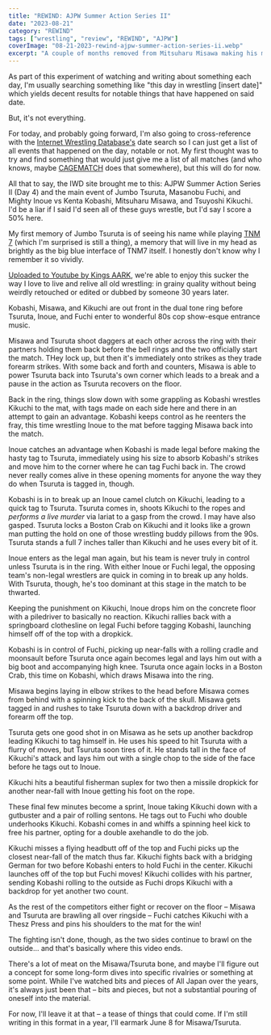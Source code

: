 ```yaml
---
title: "REWIND: AJPW Summer Action Series II"
date: "2023-08-21"
category: "REWIND"
tags: ["wrestling", "review", "REWIND", "AJPW"]
coverImage: "08-21-2023-rewind-ajpw-summer-action-series-ii.webp"
excerpt: "A couple of months removed from Mitsuharu Misawa making his mark by defeating Jumbo Tsuruta, they come face to face once again – this time in a six-man tag match."
---
```


As part of this experiment of watching and writing about something each day, I'm usually searching something like "this day in wrestling [insert date]" which yields decent results for notable things that have happened on said date.

But, it's not everything.

For today, and probably going forward, I'm also going to cross-reference with the [Internet Wrestling Database's](http://www.profightdb.com/date-search.php) date search so I can just get a list of all events that happened on the day, notable or not. My first thought was to try and find something that would just give me a list of all matches (and who knows, maybe [CAGEMATCH](https://www.cagematch.net/) does that somewhere), but this will do for now.

All that to say, the IWD site brought me to this: AJPW Summer Action Series II (Day 4) and the main event of Jumbo Tsuruta, Masanobu Fuchi, and Mighty Inoue vs Kenta Kobashi, Mitsuharu Misawa, and Tsuyoshi Kikuchi. I'd be a liar if I said I'd seen all of these guys wrestle, but I'd say I score a 50% here.

My first memory of Jumbo Tsuruta is of seeing his name while playing [TNM 7](http://www.tnm7.de/redirects/1692665115.shtml) (which I'm surprised is still a thing), a memory that will live in my head as brightly as the big blue interface of TNM7 itself. I honestly don't know why I remember it so vividly.

[Uploaded to Youtube by Kings AARK](https://www.youtube.com/watch?v=HLHjT2C99Xk), we're able to enjoy this sucker the way I love to live and relive all old wrestling: in grainy quality without being weirdly retouched or edited or dubbed by someone 30 years later.

Kobashi, Misawa, and Kikuchi are out front in the dual tone ring before Tsuruta, Inoue, and Fuchi enter to wonderful 80s cop show-esque entrance music.

Misawa and Tsuruta shoot daggers at each other across the ring with their partners holding them back before the bell rings and the two officially start the match. THey lock up, but then it's immediately onto strikes as they trade forearm strikes. With some back and forth and counters, Misawa is able to power Tsuruta back into Tsuruta's own corner which leads to a break and a pause in the action as Tsuruta recovers on the floor.

Back in the ring, things slow down with some grappling as Kobashi wrestles Kikuchi to the mat, with tags made on each side here and there in an attempt to gain an advantage. Kobashi keeps control as he reenters the fray, this time wrestling Inoue to the mat before tagging Misawa back into the match.

Inoue catches an advantage when Kobashi is made legal before making the hasty tag to Tsuruta, immediately using his size to absorb Kobashi's strikes and move him to the corner where he can tag Fuchi back in. The crowd never really comes alive in these opening moments for anyone the way they do when Tsuruta is tagged in, though.

Kobashi is in to break up an Inoue camel clutch on Kikuchi, leading to a quick tag to Tsuruta. Tsuruta comes in, shoots Kikuchi to the ropes and *performs a live murder* via lariat to a gasp from the crowd. I may have also gasped. Tsuruta locks a Boston Crab on Kikuchi and it looks like a grown man putting the hold on one of those wrestling buddy pillows from the 90s. Tsuruta stands a full 7 inches taller than Kikuchi and he uses every bit of it.

Inoue enters as the legal man again, but his team is never truly in control unless Tsuruta is in the ring. With either Inoue or Fuchi legal, the opposing team's non-legal wrestlers are quick in coming in to break up any holds. With Tsuruta, though, he's too dominant at this stage in the match to be thwarted.

Keeping the punishment on Kikuchi, Inoue drops him on the concrete floor with a piledriver to basically no reaction. Kikuchi rallies back with a springboard clothesline on legal Fuchi before tagging Kobashi, launching himself off of the top with a dropkick.

Kobashi is in control of Fuchi, picking up near-falls with a rolling cradle and moonsault before Tsuruta once again becomes legal and lays him out with a big boot and accompanying high knee. Tsuruta once again locks in a Boston Crab, this time on Kobashi, which draws Misawa into the ring.

Misawa begins laying in elbow strikes to the head before Misawa comes from behind with a spinning kick to the back of the skull. Misawa gets tagged in and rushes to take Tsuruta down with a backdrop driver and forearm off the top.

Tsuruta gets one good shot in on Misawa as he sets up another backdrop leading Kikuchi to tag himself in. He uses his speed to hit Tsuruta with a flurry of moves, but Tsuruta soon tires of it. He stands tall in the face of Kikuchi's attack and lays him out with a single chop to the side of the face before he tags out to Inoue.

Kikuchi hits a beautiful fisherman suplex for two then a missile dropkick for another near-fall with Inoue getting his foot on the rope.

These final few minutes become a sprint, Inoue taking Kikuchi down with a gutbuster and a pair of rolling sentons. He tags out to Fuchi who double underhooks Kikuchi. Kobashi comes in and whiffs a spinning heel kick to free his partner, opting for a double axehandle to do the job.

Kikuchi misses a flying headbutt off of the top and Fuchi picks up the closest near-fall of the match thus far. Kikuchi fights back with a bridging German for two before Kobashi enters to hold Fuchi in the center. Kikuchi launches off of the top but Fuchi moves! Kikuchi collides with his partner, sending Kobashi rolling to the outside as Fuchi drops Kikuchi with a backdrop for yet another two count.

As the rest of the competitors either fight or recover on the floor – Misawa and Tsuruta are brawling all over ringside – Fuchi catches Kikuchi with a Thesz Press and pins his shoulders to the mat for the win!

The fighting isn't done, though, as the two sides continue to brawl on the outside... and that's basically where this video ends.

There's a lot of meat on the Misawa/Tsuruta bone, and maybe I'll figure out a concept for some long-form dives into specific rivalries or something at some point. While I've watched bits and pieces of All Japan over the years, it's always just been that – bits and pieces, but not a substantial pouring of oneself into the material.

For now, I'll leave it at that – a tease of things that could come. If I'm still writing in this format in a year, I'll earmark June 8 for Misawa/Tsuruta.